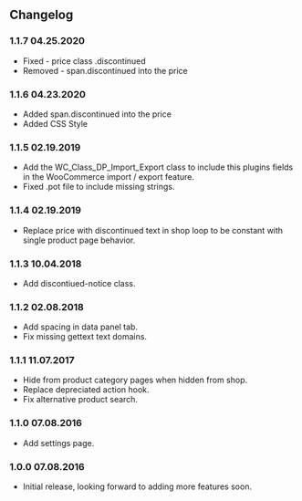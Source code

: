 

## Changelog

### 1.1.7 04.25.2020
* Fixed - price class .discontinued
* Removed - span.discontinued into the price

### 1.1.6 04.23.2020
* Added span.discontinued into the price
* Added CSS Style

### 1.1.5 02.19.2019
* Add the WC_Class_DP_Import_Export class to include this plugins fields in the WooCommerce import / export feature.
* Fixed .pot file to include missing strings.

### 1.1.4 02.19.2019
* Replace price with discontinued text in shop loop to be constant with single product page behavior.

### 1.1.3 10.04.2018
* Add discontiued-notice class.

### 1.1.2 02.08.2018
* Add spacing in data panel tab.
* Fix missing gettext text domains.

### 1.1.1 11.07.2017
* Hide from product category pages when hidden from shop.
* Replace depreciated action hook.
* Fix alternative product search.

### 1.1.0 07.08.2016
* Add settings page.

### 1.0.0 07.08.2016
* Initial release, looking forward to adding more features soon.
